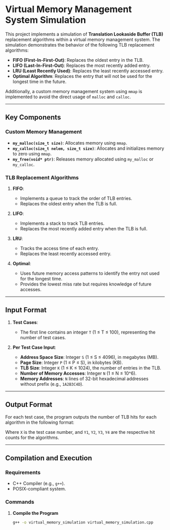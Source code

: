 # Virtual Memory Management System Simulation

This project implements a simulation of **Translation Lookaside Buffer (TLB)** replacement algorithms within a virtual memory management system. The simulation demonstrates the behavior of the following TLB replacement algorithms:

- **FIFO (First-In-First-Out)**: Replaces the oldest entry in the TLB.
- **LIFO (Last-In-First-Out)**: Replaces the most recently added entry.
- **LRU (Least Recently Used)**: Replaces the least recently accessed entry.
- **Optimal Algorithm**: Replaces the entry that will not be used for the longest time in the future.

Additionally, a custom memory management system using `mmap` is implemented to avoid the direct usage of `malloc` and `calloc`.

---

## Key Components

### **Custom Memory Management**
- **`my_malloc(size_t size)`**: Allocates memory using `mmap`.
- **`my_calloc(size_t nelem, size_t size)`**: Allocates and initializes memory to zero using `mmap`.
- **`my_free(void* ptr)`**: Releases memory allocated using `my_malloc` or `my_calloc`.

### **TLB Replacement Algorithms**
1. **FIFO**:
   - Implements a queue to track the order of TLB entries.
   - Replaces the oldest entry when the TLB is full.

2. **LIFO**:
   - Implements a stack to track TLB entries.
   - Replaces the most recently added entry when the TLB is full.

3. **LRU**:
   - Tracks the access time of each entry.
   - Replaces the least recently accessed entry.

4. **Optimal**:
   - Uses future memory access patterns to identify the entry not used for the longest time.
   - Provides the lowest miss rate but requires knowledge of future accesses.

---

## Input Format

1. **Test Cases**:  
   - The first line contains an integer `T` (1 ≤ T ≤ 100), representing the number of test cases.

2. **Per Test Case Input**:
   - **Address Space Size**: Integer `S` (1 ≤ S ≤ 4096), in megabytes (MB).
   - **Page Size**: Integer `P` (1 ≤ P ≤ S), in kilobytes (KB).
   - **TLB Size**: Integer `K` (1 ≤ K ≤ 1024), the number of entries in the TLB.
   - **Number of Memory Accesses**: Integer `N` (1 ≤ N ≤ 10^6).
   - **Memory Addresses**: `N` lines of 32-bit hexadecimal addresses without prefix (e.g., `1A2B3C4D`).

---

## Output Format

For each test case, the program outputs the number of TLB hits for each algorithm in the following format:

Where `X` is the test case number, and `Y1`, `Y2`, `Y3`, `Y4` are the respective hit counts for the algorithms.

---

## Compilation and Execution

### **Requirements**
- C++ Compiler (e.g., `g++`).
- POSIX-compliant system.

### **Commands**
1. **Compile the Program**
   ```bash
   g++ -o virtual_memory_simulation virtual_memory_simulation.cpp